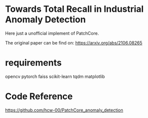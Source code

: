 
# Towards Total Recall in Industrial Anomaly Detection

Here just a unofficial implement of PatchCore.

The original paper can be find on: <https://arxiv.org/abs/2106.08265>

# requirements

opencv
pytorch
faiss
scikit-learn
tqdm
matplotlib

# Code Reference

<https://github.com/hcw-00/PatchCore_anomaly_detection>
